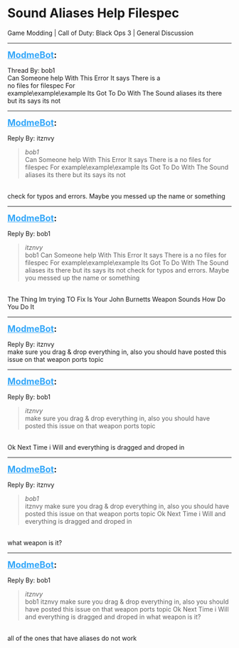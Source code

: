 # Sound Aliases Help Filespec
Game Modding | Call of Duty: Black Ops 3 | General Discussion

---
<strong style="font-size: 1.4em;"><span style="text-decoration: underline;text-decoration-color: #34a7f9;"><span style="color:#34a7f9;">ModmeBot</span></span>:</strong>

<p>Thread By: bob1<br />Can Someone help With This Error It says There is a <br />no files for filespec For <br />example\example\example Its Got To Do With The Sound aliases its there but its says its not</p>

---
<strong style="font-size: 1.4em;"><span style="text-decoration: underline;text-decoration-color: #34a7f9;"><span style="color:#34a7f9;">ModmeBot</span></span>:</strong>

<p>Reply By: itznvy<br /><blockquote><em>bob1</em><br />Can Someone help With This Error It says There is a  no files for filespec For  example\example\example Its Got To Do With The Sound aliases its there but its says its not</blockquote><br /> check for typos and errors. Maybe you messed up the name or something</p>

---
<strong style="font-size: 1.4em;"><span style="text-decoration: underline;text-decoration-color: #34a7f9;"><span style="color:#34a7f9;">ModmeBot</span></span>:</strong>

<p>Reply By: bob1<br /><blockquote><em>itznvy</em><br />bob1 Can Someone help With This Error It says There is a  no files for filespec For  example\example\example Its Got To Do With The Sound aliases its there but its says its not  check for typos and errors. Maybe you messed up the name or something</blockquote><br /> The Thing Im trying TO Fix Is Your John Burnetts Weapon Sounds How Do You Do It</p>

---
<strong style="font-size: 1.4em;"><span style="text-decoration: underline;text-decoration-color: #34a7f9;"><span style="color:#34a7f9;">ModmeBot</span></span>:</strong>

<p>Reply By: itznvy<br />make sure you drag &amp; drop everything in, also you should have posted this issue on that weapon ports topic</p>

---
<strong style="font-size: 1.4em;"><span style="text-decoration: underline;text-decoration-color: #34a7f9;"><span style="color:#34a7f9;">ModmeBot</span></span>:</strong>

<p>Reply By: bob1<br /><blockquote><em>itznvy</em><br />make sure you drag &amp; drop everything in, also you should have posted this issue on that weapon ports topic</blockquote><br /> Ok Next Time i Will and everything is dragged and droped  in</p>

---
<strong style="font-size: 1.4em;"><span style="text-decoration: underline;text-decoration-color: #34a7f9;"><span style="color:#34a7f9;">ModmeBot</span></span>:</strong>

<p>Reply By: itznvy<br /><blockquote><em>bob1</em><br />itznvy make sure you drag &amp; drop everything in, also you should have posted this issue on that weapon ports topic  Ok Next Time i Will and everything is dragged and droped  in</blockquote><br /> what weapon is it?</p>

---
<strong style="font-size: 1.4em;"><span style="text-decoration: underline;text-decoration-color: #34a7f9;"><span style="color:#34a7f9;">ModmeBot</span></span>:</strong>

<p>Reply By: bob1<br /><blockquote><em>itznvy</em><br />bob1 itznvy make sure you drag &amp; drop everything in, also you should have posted this issue on that weapon ports topic  Ok Next Time i Will and everything is dragged and droped  in  what weapon is it?</blockquote><br /> all of the ones that have aliases do not work</p>
